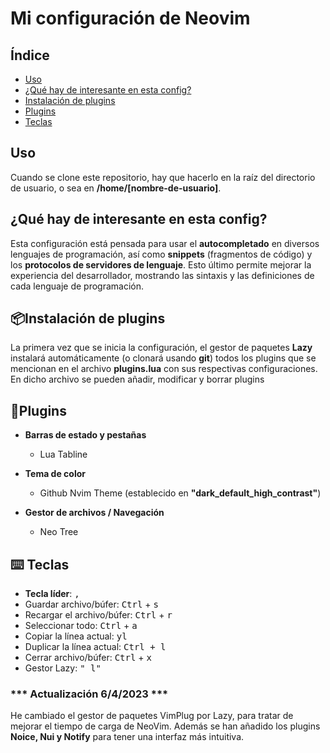 # Mi configuración de Neovim

## Índice

+ [Uso](#uso)
+ [¿Qué hay de interesante en esta config?](#que-hay)
+ [Instalación de plugins](#instalacion-plugins)
+ [Plugins](#plugins)
+ [Teclas](#teclas)

## Uso <a name="uso"/>

Cuando se clone este repositorio, hay que hacerlo en la raíz del directorio de usuario, o sea en **/home/[nombre-de-usuario]**.

## ¿Qué hay de interesante en esta config? <a name="que-hay"/>

Esta configuración está pensada para usar el **autocompletado** en diversos lenguajes de programación, así como **snippets** (fragmentos de código) y los **protocolos de servidores de lenguaje**. Esto último permite mejorar la experiencia del desarrollador, mostrando las sintaxis y las definiciones de cada lenguaje de programación.

## 📦Instalación de plugins <a name="instalacion-plugins"/>

La primera vez que se inicia la configuración, el gestor de paquetes **Lazy** instalará automáticamente (o clonará usando **git**) todos los plugins que se mencionan en el archivo **plugins.lua** con sus respectivas configuraciones. En dicho archivo se pueden añadir, modificar y borrar plugins

## 🔌Plugins <a name="plugins"/>

+ **Barras de estado y pestañas**
  
  + Lua Tabline

+ **Tema de color**
  
  + Github Nvim Theme (establecido en **"dark_default_high_contrast"**)

+ **Gestor de archivos / Navegación**
  
  + Neo Tree

## ⌨️ Teclas <a name="teclas"/>

+ **Tecla líder**: <kbd>,</kbd>
+ Guardar archivo/búfer: <kbd>Ctrl</kbd> + <kbd>s</kbd>
+ Recargar el archivo/búfer: <kbd>Ctrl</kbd> + <kbd>r</kbd>
+ Seleccionar todo: <kbd>Ctrl</kbd> + <kbd>a</kbd>
+ Copiar la línea actual: <kbd>yl</kbd>
+ Duplicar la línea actual: <kbd>Ctrl + l</kbd>
+ Cerrar archivo/búfer: <kbd>Ctrl</kbd> + <kbd>x</kbd>
+ Gestor Lazy: <kbd>"<Leader> l"</kbd>

### *** Actualización 6/4/2023 ***

He cambiado el gestor de paquetes VimPlug por Lazy, para tratar de mejorar el tiempo de carga de NeoVim. Además se han añadido los plugins **Noice, Nui y Notify** para tener una interfaz más intuitiva.
